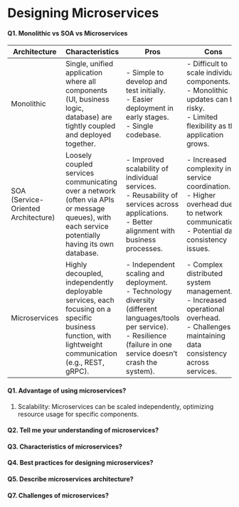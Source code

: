 # Designing Microservices

#### Q1. Monolithic vs SOA vs Microservices
| Architecture | Characteristics                                                                 | Pros                              | Cons                              |
|--------------|---------------------------------------------------------------------------------|-----------------------------------|-----------------------------------|
| Monolithic   | Single, unified application where all components (UI, business logic, database) are tightly coupled and deployed together. | - Simple to develop and test initially.  <br />- Easier deployment in early stages.  <br />- Single codebase. | - Difficult to scale individual components.  <br />- Monolithic updates can be risky.  <br />- Limited flexibility as the application grows. |
| SOA (Service-Oriented Architecture) | Loosely coupled services communicating over a network (often via APIs or message queues), with each service potentially having its own database. | - Improved scalability of individual services.  <br />- Reusability of services across applications.  <br />- Better alignment with business processes. | - Increased complexity in service coordination.  <br />- Higher overhead due to network communication.  <br />- Potential data consistency issues. |
| Microservices | Highly decoupled, independently deployable services, each focusing on a specific business function, with lightweight communication (e.g., REST, gRPC). | - Independent scaling and deployment.  <br />- Technology diversity (different languages/tools per service).  <br />- Resilience (failure in one service doesn’t crash the system). | - Complex distributed system management.  <br />- Increased operational overhead.  <br />- Challenges in maintaining data consistency across services. |


#### Q1. Advantage of using microservices?
1. Scalability: Microservices can be scaled independently, optimizing resource usage for specific components.

#### Q2. Tell me your understanding of microservices?

#### Q3. Characteristics of microservices?

#### Q4. Best practices for designing microservices?

#### Q5. Describe microservices architecture?

#### Q7. Challenges of microservices?

